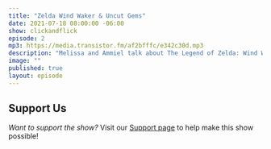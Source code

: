 ```yaml
---
title: "Zelda Wind Waker & Uncut Gems"
date: 2021-07-18 08:00:00 -06:00
show: clickandflick
episode: 2
mp3: https://media.transistor.fm/af2bfffc/e342c30d.mp3
description: "Melissa and Ammiel talk about The Legend of Zelda: Wind Waker (2002) & Uncut Gems (2019)."
image: ""
published: true
layout: episode
---
```



## Support Us
*Want to support the show?* Visit our [Support page](https://goodstuff.network/support) to help make this show possible!
